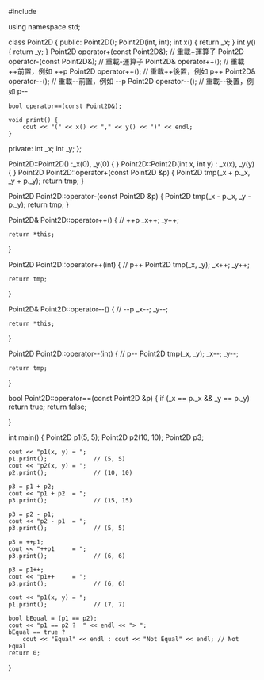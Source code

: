 #include <iostream>

using namespace std;

class Point2D 
{
public:
	Point2D();
	Point2D(int, int);
	int x() { return _x; }
	int y() { return _y; }
	Point2D operator+(const Point2D&);	 // 重載+運算子 
	Point2D operator-(const Point2D&);	 // 重載-運算子 
	Point2D& operator++();				 // 重載++前置，例如 ++p 
	Point2D operator++();			 // 重載++後置，例如 p++
	Point2D& operator--();				 // 重載--前置，例如 --p 
	Point2D operator--();			 // 重載--後置，例如 p--
	
	bool operator==(const Point2D&);

    void print() {
        cout << "(" << x() << "," << y() << ")" << endl;
    }
 
private:
	int _x;
	int _y;
};

Point2D::Point2D()
		:_x(0), 
		 _y(0)
{
}
Point2D::Point2D(int x, int y)
		: _x(x), _y(y)
{
}
Point2D Point2D::operator+(const Point2D &p) {
	Point2D tmp(_x + p._x, _y + p._y);
	return tmp;
}

Point2D Point2D::operator-(const Point2D &p) {
	Point2D tmp(_x - p._x, _y - p._y);
	return tmp;
}

Point2D& Point2D::operator++() { // ++p
	_x++;
	_y++;

	return *this;
}

Point2D Point2D::operator++(int) { // p++
	Point2D tmp(_x, _y);
	_x++;
	_y++;

	return tmp;
}

Point2D& Point2D::operator--() { // --p
	_x--;
	_y--;

	return *this;
}

Point2D Point2D::operator--(int) { // p--
	Point2D tmp(_x, _y);
	_x--;
	_y--;

	return tmp;
}

bool Point2D::operator==(const Point2D &p)
{
	if (_x == p._x && _y == p._y)
		return true;
	return false;

}


int main()
{
	Point2D p1(5, 5);
	Point2D p2(10, 10);
	Point2D p3;
	
	cout << "p1(x, y) = ";
	p1.print();             // (5, 5)
	cout << "p2(x, y) = ";
	p2.print();             // (10, 10)

	p3 = p1 + p2;
	cout << "p1 + p2  = ";
	p3.print();             // (15, 15)

	p3 = p2 - p1;
	cout << "p2 - p1  = ";
	p3.print();             // (5, 5)

	p3 = ++p1;
	cout << "++p1     = ";
	p3.print();             // (6, 6)
	
	p3 = p1++;
	cout << "p1++     = ";
	p3.print();             // (6, 6)

    cout << "p1(x, y) = ";
	p1.print();             // (7, 7)

	bool bEqual = (p1 == p2);
	cout << "p1 == p2 ?  " << endl << "> ";
	bEqual == true ?
		cout << "Equal" << endl : cout << "Not Equal" << endl; // Not Equal
	return 0;
}